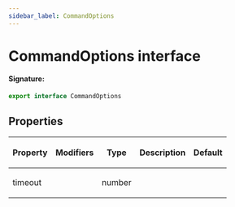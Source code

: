 ```yaml
---
sidebar_label: CommandOptions
---
```


# CommandOptions interface

#### Signature:

```typescript
export interface CommandOptions
```

## Properties

<table><thead><tr><th>

Property

</th><th>

Modifiers

</th><th>

Type

</th><th>

Description

</th><th>

Default

</th></tr></thead>
<tbody><tr><td>

<p id="timeout">timeout</p>

</td><td>

</td><td>

number

</td><td>

</td><td>

</td></tr>
</tbody></table>
